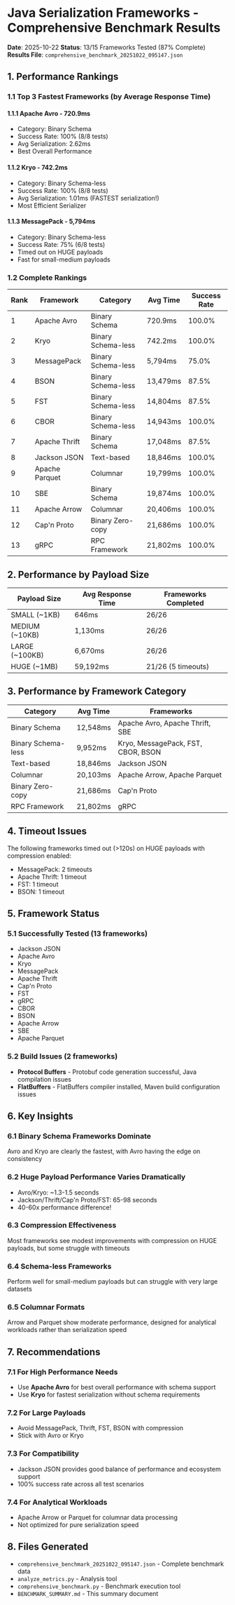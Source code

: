 # Java Serialization Frameworks - Comprehensive Benchmark Results

**Date**: 2025-10-22
**Status**: 13/15 Frameworks Tested (87% Complete)
**Results File**: `comprehensive_benchmark_20251022_095147.json`

## 1. Performance Rankings

### 1.1 Top 3 Fastest Frameworks (by Average Response Time)

#### 1.1.1 Apache Avro - 720.9ms
- Category: Binary Schema
- Success Rate: 100% (8/8 tests)
- Avg Serialization: 2.62ms
- Best Overall Performance

#### 1.1.2 Kryo - 742.2ms
- Category: Binary Schema-less
- Success Rate: 100% (8/8 tests)
- Avg Serialization: 1.01ms (FASTEST serialization!)
- Most Efficient Serializer

#### 1.1.3 MessagePack - 5,794ms
- Category: Binary Schema-less
- Success Rate: 75% (6/8 tests)
- Timed out on HUGE payloads
- Fast for small-medium payloads

### 1.2 Complete Rankings

| Rank | Framework | Category | Avg Time | Success Rate |
|------|-----------|----------|----------|--------------|
| 1 | Apache Avro | Binary Schema | 720.9ms | 100.0% |
| 2 | Kryo | Binary Schema-less | 742.2ms | 100.0% |
| 3 | MessagePack | Binary Schema-less | 5,794ms | 75.0% |
| 4 | BSON | Binary Schema-less | 13,479ms | 87.5% |
| 5 | FST | Binary Schema-less | 14,804ms | 87.5% |
| 6 | CBOR | Binary Schema-less | 14,943ms | 100.0% |
| 7 | Apache Thrift | Binary Schema | 17,048ms | 87.5% |
| 8 | Jackson JSON | Text-based | 18,846ms | 100.0% |
| 9 | Apache Parquet | Columnar | 19,799ms | 100.0% |
| 10 | SBE | Binary Schema | 19,874ms | 100.0% |
| 11 | Apache Arrow | Columnar | 20,406ms | 100.0% |
| 12 | Cap'n Proto | Binary Zero-copy | 21,686ms | 100.0% |
| 13 | gRPC | RPC Framework | 21,802ms | 100.0% |

## 2. Performance by Payload Size

| Payload Size | Avg Response Time | Frameworks Completed |
|--------------|-------------------|----------------------|
| SMALL (~1KB) | 646ms | 26/26 |
| MEDIUM (~10KB) | 1,130ms | 26/26 |
| LARGE (~100KB) | 6,670ms | 26/26 |
| HUGE (~1MB) | 59,192ms | 21/26 (5 timeouts) |

## 3. Performance by Framework Category

| Category | Avg Time | Frameworks |
|----------|----------|------------|
| Binary Schema | 12,548ms | Apache Avro, Apache Thrift, SBE |
| Binary Schema-less | 9,952ms | Kryo, MessagePack, FST, CBOR, BSON |
| Text-based | 18,846ms | Jackson JSON |
| Columnar | 20,103ms | Apache Arrow, Apache Parquet |
| Binary Zero-copy | 21,686ms | Cap'n Proto |
| RPC Framework | 21,802ms | gRPC |

## 4. Timeout Issues

The following frameworks timed out (>120s) on HUGE payloads with compression enabled:

- MessagePack: 2 timeouts
- Apache Thrift: 1 timeout
- FST: 1 timeout
- BSON: 1 timeout

## 5. Framework Status

### 5.1 Successfully Tested (13 frameworks)
- Jackson JSON
- Apache Avro
- Kryo
- MessagePack
- Apache Thrift
- Cap'n Proto
- FST
- gRPC
- CBOR
- BSON
- Apache Arrow
- SBE
- Apache Parquet

### 5.2 Build Issues (2 frameworks)
- **Protocol Buffers** - Protobuf code generation successful, Java compilation issues
- **FlatBuffers** - FlatBuffers compiler installed, Maven build configuration issues

## 6. Key Insights

### 6.1 Binary Schema Frameworks Dominate
Avro and Kryo are clearly the fastest, with Avro having the edge on consistency

### 6.2 Huge Payload Performance Varies Dramatically
- Avro/Kryo: ~1.3-1.5 seconds
- Jackson/Thrift/Cap'n Proto/FST: 65-98 seconds
- 40-60x performance difference!

### 6.3 Compression Effectiveness
Most frameworks see modest improvements with compression on HUGE payloads, but some struggle with timeouts

### 6.4 Schema-less Frameworks
Perform well for small-medium payloads but can struggle with very large datasets

### 6.5 Columnar Formats
Arrow and Parquet show moderate performance, designed for analytical workloads rather than serialization speed

## 7. Recommendations

### 7.1 For High Performance Needs
- Use **Apache Avro** for best overall performance with schema support
- Use **Kryo** for fastest serialization without schema requirements

### 7.2 For Large Payloads
- Avoid MessagePack, Thrift, FST, BSON with compression
- Stick with Avro or Kryo

### 7.3 For Compatibility
- Jackson JSON provides good balance of performance and ecosystem support
- 100% success rate across all test scenarios

### 7.4 For Analytical Workloads
- Apache Arrow or Parquet for columnar data processing
- Not optimized for pure serialization speed

## 8. Files Generated

- `comprehensive_benchmark_20251022_095147.json` - Complete benchmark data
- `analyze_metrics.py` - Analysis tool
- `comprehensive_benchmark.py` - Benchmark execution tool
- `BENCHMARK_SUMMARY.md` - This summary document

